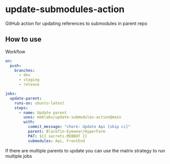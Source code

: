 # update-submodules-action

GitHub action for updating references to submodules in parent repo

## How to use

Workflow
```yml
on:
  push:
    branches:    
      - dev
      - staging
      - release

jobs:
  update-parent:
    runs-on: ubuntu-latest
    steps:
      - name: Update parent
        uses: meblabs/update-submodules-action@main
        with:
          commit_message: "chore: Update Api [skip ci]"
          parent: Blackfin-Eyewear/HyperFarm
          PAT: ${{ secrets.MEBBOT }}
          submodules: Api, FrontEnd
```

If there are multiple parents to update you can use the matrix strategy to run multiple jobs